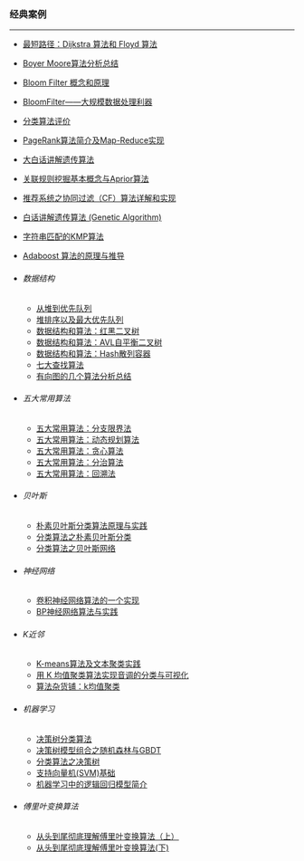 ### 经典案例

----

* [最短路径：Dijkstra 算法和 Floyd 算法](http://mp.weixin.qq.com/s/7ul8ep08Us0HbSmy8QFHew)
* [Boyer Moore算法分析总结](http://mp.weixin.qq.com/s/yjN7xdSDJX716RsIaHg40A)
* [Bloom Filter 概念和原理](http://mp.weixin.qq.com/s/QiFR3AHZtFkFpq6-hEIakg)
* [BloomFilter——大规模数据处理利器](http://mp.weixin.qq.com/s/N64Lh2g5zW3xCt9gLX7PGw)
* [分类算法评价](http://mp.weixin.qq.com/s/ssRbbSxxOSvxAVjgpIsXLQ)
* [PageRank算法简介及Map-Reduce实现](http://mp.weixin.qq.com/s/E_hRXP-poFGtzOlZzydGcQ)
* [大白话讲解遗传算法](http://mp.weixin.qq.com/s/uMunkEM69byFzPcHRFsIKg)
* [关联规则挖掘基本概念与Aprior算法](http://mp.weixin.qq.com/s/j1_lTCQKxlF4CKbjwrifcA)
* [推荐系统之协同过滤（CF）算法详解和实现](http://mp.weixin.qq.com/s/FNf01WRmx7if55KkaGRJFQ)
* [白话讲解遗传算法 (Genetic Algorithm)](http://mp.weixin.qq.com/s/Cu77VmMwhEBh6zGt5aWHdg)
* [字符串匹配的KMP算法](http://mp.weixin.qq.com/s/m2cgiVCoh5hwvgPSwKJHpQ)
* [Adaboost 算法的原理与推导](https://mp.weixin.qq.com/s/tZNKT7kO-DgSgza1jkkV8w)

* ###### 数据结构
	* [从堆到优先队列](http://mp.weixin.qq.com/s/7N_J6ky8MR6VwmvWOnau5w)
	* [堆排序以及最大优先队列](http://mp.weixin.qq.com/s/IP06HE-ECrxrgg6bNEl9aA)
	* [数据结构和算法：红黑二叉树](http://mp.weixin.qq.com/s/4XqWqr6_GNZt19-dXD6HsQ)
	* [数据结构和算法：AVL自平衡二叉树](http://mp.weixin.qq.com/s/uZcr7rZVe80VVNuCGMsDYg)
	* [数据结构和算法：Hash散列容器](http://mp.weixin.qq.com/s/e0ZTkmGYnXgB59VKhIRhdw)
	* [七大查找算法](http://mp.weixin.qq.com/s/hzfC1G3mnVCaqeey2wFoMQ)
	* [有向图的几个算法分析总结](http://mp.weixin.qq.com/s/pSGsmaaGefe4vBGXML2j_w)

* ###### 五大常用算法
	* [五大常用算法：分支限界法](http://mp.weixin.qq.com/s/7VoFTypaRi_3hMIw5-0tAA)
	* [五大常用算法：动态规划算法](http://mp.weixin.qq.com/s/VShiGc9BRS9SlEmdeWSbIw)
	* [五大常用算法：贪心算法](http://mp.weixin.qq.com/s/5ba_ZNgWWeMiYpD_c6MPGQ)
	* [五大常用算法：分治算法](http://mp.weixin.qq.com/s/iiVC1Fg8YvkFr3DhDKpK4Q)
	* [五大常用算法：回溯法](http://mp.weixin.qq.com/s/V0juA6xs2KDzKOP6SbsaLA)

* ###### 贝叶斯
	* [朴素贝叶斯分类算法原理与实践](http://mp.weixin.qq.com/s/AV1izguFhWIhFPGiYaEX2Q)
	* [分类算法之朴素贝叶斯分类](http://mp.weixin.qq.com/s/CkxiQ_62qLKjSGvmr7Rjfw)
	* [分类算法之贝叶斯网络](https://mp.weixin.qq.com/s/bdY8KkMp-tNbZD1jfAp6CA)
	
* ###### 神经网络
	* [卷积神经网络算法的一个实现](http://mp.weixin.qq.com/s/cRmJwooPPGbsZjnUP5hGmA)
	* [BP神经网络算法与实践](http://mp.weixin.qq.com/s/c8lcdN5g71kbrB4Ux-nEMw)

* ###### K近邻
	* [K-means算法及文本聚类实践](http://mp.weixin.qq.com/s/QHoFVcG3gFbXng-0g4LugA)
	* [用 K 均值聚类算法实现音调的分类与可视化](http://mp.weixin.qq.com/s/EEneXphgUDxHJmNkS4JJAg)
	* [算法杂货铺：k均值聚类](https://mp.weixin.qq.com/s/XhbbapA_zcNPjiCM-dCEoA)
	

* ###### 机器学习
	* [决策树分类算法](http://mp.weixin.qq.com/s/WHSNeI73qcXGUyAtRrNw5w)
	* [决策树模型组合之随机森林与GBDT](http://mp.weixin.qq.com/s/Cu1w1LQkSmEvsN86e-kMXg)
	* [分类算法之决策树](https://mp.weixin.qq.com/s/wARk6anY5o4-ruOOGBcRKg)
	* [支持向量机(SVM)基础](http://mp.weixin.qq.com/s/bzZ64tVaBHeCPmNx-d1BbA)
	* [机器学习中的逻辑回归模型简介](https://mp.weixin.qq.com/s/JKvjejHWppyXXKadyqNLxQ)

* ###### 傅里叶变换算法
	* [从头到尾彻底理解傅里叶变换算法（上）](http://mp.weixin.qq.com/s/oWmUdF2HnPM-L49Gmw8wSw)
	* [从头到尾彻底理解傅里叶变换算法(下)](http://mp.weixin.qq.com/s/2OhxhOeAqRvKcwhXi66KYw)
